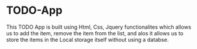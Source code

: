 # TODO-App

This TODO App is built using Html, Css, Jquery functionalites which allows us to add the item, remove the item from the list, and alos it allows us to store the items in the Local storage itself without using a databse.
